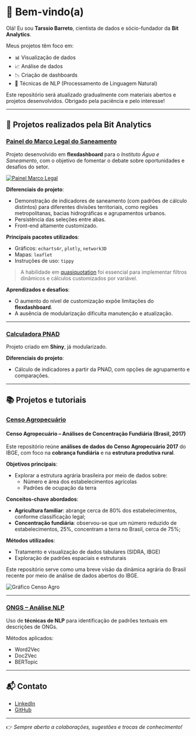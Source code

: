 # 👋 Bem-vindo(a)

Olá! Eu sou **Tarssio Barreto**, cientista de dados e sócio-fundador da **Bit Analytics**.  

Meus projetos têm foco em:  
- 📊 Visualização de dados  
- 📈 Análise de dados  
- 📉 Criação de dashboards  
- 🤖 Técnicas de NLP (Processamento de Linguagem Natural)  

Este repositório será atualizado gradualmente com materiais abertos e projetos desenvolvidos. Obrigado pela paciência e pelo interesse!

---

## 🚀 Projetos realizados pela Bit Analytics

### [Painel do Marco Legal do Saneamento](https://aguaesaneamento.shinyapps.io/painel-marco-legal/#section-cobertura)

Projeto desenvolvido em **flexdashboard** para o *Instituto Água e Saneamento*, com o objetivo de fomentar o debate sobre oportunidades e desafios do setor.

<a href="https://aguaesaneamento.shinyapps.io/painel-marco-legal/#section-cobertura">
  <img src="https://i.ibb.co/wLBW1DN/Whats-App-Image-2023-12-19-at-09-13-48-1.jpg" alt="Painel Marco Legal" border="0">
</a>

**Diferenciais do projeto**:  
- Demonstração de indicadores de saneamento (com padrões de cálculo distintos) para diferentes divisões territoriais, como regiões metropolitanas, bacias hidrográficas e agrupamentos urbanos.  
- Persistência das seleções entre abas.  
- Front-end altamente customizado.  

**Principais pacotes utilizados**:  
- Gráficos: `echarts4r`, `plotly`, `network3D`  
- Mapas: `leaflet`  
- Instruções de uso: `tippy`  

> A habilidade em [quasiquotation](https://adv-r.hadley.nz/quasiquotation.html) foi essencial para implementar filtros dinâmicos e cálculos customizados por variável.

**Aprendizados e desafios**:  
- O aumento do nível de customização expõe limitações do **flexdashboard**.  
- A ausência de modularização dificulta manutenção e atualização.

---

### [Calculadora PNAD](https://bitanalytics.shinyapps.io/calculadora_pnad)

Projeto criado em **Shiny**, já modularizado.  

**Diferenciais do projeto**:  
- Cálculo de indicadores a partir da PNAD, com opções de agrupamento e comparações.  

---

## 📚 Projetos e tutoriais

### [Censo Agropecuário](https://github.com/tarssioesa/censo_agro)

#### Censo Agropecuário – Análises de Concentração Fundiária (Brasil, 2017)

Este repositório reúne **análises de dados do Censo Agropecuário 2017** do IBGE, com foco na **cobrança fundiária** e na **estrutura produtiva rural**.

**Objetivos principais**:
- Explorar a estrutura agrária brasileira por meio de dados sobre:
  - Número e área dos estabelecimentos agrícolas
  - Padrões de ocupação da terra

**Conceitos-chave abordados**:
- **Agricultura familiar**: abrange cerca de 80% dos estabelecimentos, conforme classificação legal;
- **Concentração fundiária**: observou-se que um número reduzido de estabelecimentos, 25%,  concentram a terra no Brasil, cerca de 75%;

**Métodos utilizados**:
- Tratamento e visualização de dados tabulares (SIDRA, IBGE)
- Exploração de padrões espaciais e estruturais

Este repositório serve como uma breve visão da dinâmica agrária do Brasil recente por meio de análise de dados abertos do IBGE.


<img src="https://i.ibb.co/WxLmKcS/grafico1.jpg" alt="Gráfico Censo Agro" border="0">

---

### [ONGS – Análise NLP](https://github.com/tarssioesa/ONGS_NLP)

Uso de **técnicas de NLP** para identificação de padrões textuais em descrições de ONGs.  

Métodos aplicados:  
- Word2Vec  
- Doc2Vec  
- BERTopic  

---

## 📬 Contato

- [LinkedIn](https://www.linkedin.com/in/tarssio.barreto/)  
- [GitHub](https://github.com/tarssioesa)  

---

👉 *Sempre aberto a colaborações, sugestões e trocas de conhecimento!*
